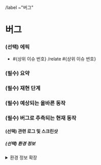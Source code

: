 <!-- 에픽 하위의 이슈일 경우 제목 규칙: [#{에픽 이슈 번호}] ** 버그 -->
/label ~"버그"

버그
==
<!-- 에픽 이슈가 있을 경우 에픽 이슈 번호 필수 기입 -->
### (선택) 에픽
- #{상위 이슈 번호}
/relate #{상위 이슈 번호}


<!-- 버그 요약 -->
### (필수) 요약


<!-- 버그 재현 절차 -->
### (필수) 재현 단계


### (필수) 예상되는 올바른 동작


### (필수) 버그로 추측되는 현재 동작


#### (선택) 관련 로그 및 스크린샷


##### (선택) 환경 정보
<details>
<summary>환경 정보 확장</summary>

<pre>

<!-- 환경에 대한 정보 기록 -->

</pre>
</details>
